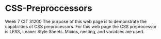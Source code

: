 # CSS-Preproccessors
Week 7 CIT 31200
The purpose of this web page is to demonstrate the capabilities of CSS preprocessors.
For this web page the CSS preprocessor is LESS, Leaner Style Sheets.
Mixins, nesting, and variables are used.
